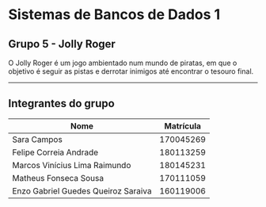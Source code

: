 # Sistemas de Bancos de Dados 1 

## Grupo 5 - Jolly Roger

O Jolly Roger é um jogo ambientado num mundo de piratas, em que o objetivo é seguir as pistas e derrotar inimigos até encontrar o tesouro final.

---
## Integrantes do grupo

| Nome | Matrícula |
| - | - |
| Sara Campos | 170045269 |
| Felipe Correia Andrade | 180113259 |
| Marcos Vinícius Lima Raimundo | 180145231 |
| Matheus Fonseca Sousa | 170111059 |
| Enzo Gabriel Guedes Queiroz Saraiva | 160119006 |